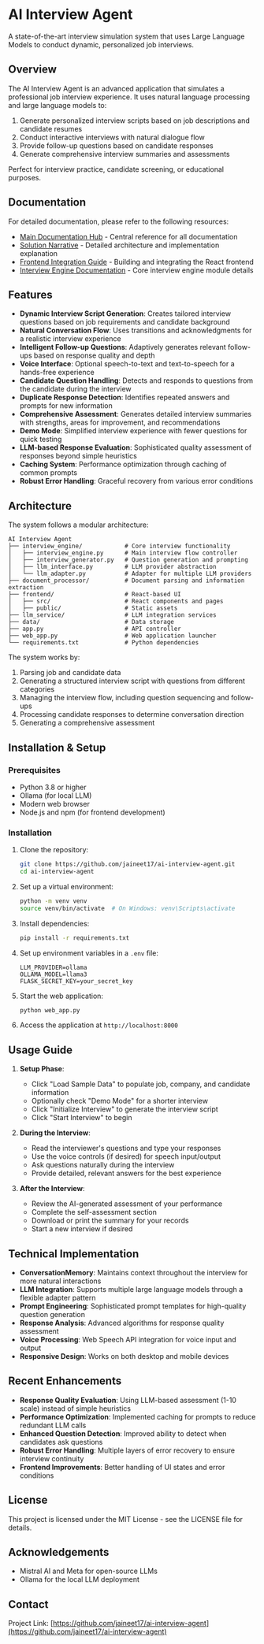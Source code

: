 # AI Interview Agent

A state-of-the-art interview simulation system that uses Large Language Models to conduct dynamic, personalized job interviews.

## Overview

The AI Interview Agent is an advanced application that simulates a professional job interview experience. It uses natural language processing and large language models to:

1. Generate personalized interview scripts based on job descriptions and candidate resumes
2. Conduct interactive interviews with natural dialogue flow
3. Provide follow-up questions based on candidate responses
4. Generate comprehensive interview summaries and assessments

Perfect for interview practice, candidate screening, or educational purposes.

## Documentation

For detailed documentation, please refer to the following resources:

- [Main Documentation Hub](DOCUMENTATION.md) - Central reference for all documentation
- [Solution Narrative](SOLUTION_NARRATIVE.md) - Detailed architecture and implementation explanation
- [Frontend Integration Guide](FRONTEND_INTEGRATION.md) - Building and integrating the React frontend
- [Interview Engine Documentation](interview_engine/README.md) - Core interview engine module details

## Features

- **Dynamic Interview Script Generation**: Creates tailored interview questions based on job requirements and candidate background
- **Natural Conversation Flow**: Uses transitions and acknowledgments for a realistic interview experience
- **Intelligent Follow-up Questions**: Adaptively generates relevant follow-ups based on response quality and depth
- **Voice Interface**: Optional speech-to-text and text-to-speech for a hands-free experience
- **Candidate Question Handling**: Detects and responds to questions from the candidate during the interview
- **Duplicate Response Detection**: Identifies repeated answers and prompts for new information
- **Comprehensive Assessment**: Generates detailed interview summaries with strengths, areas for improvement, and recommendations
- **Demo Mode**: Simplified interview experience with fewer questions for quick testing
- **LLM-based Response Evaluation**: Sophisticated quality assessment of responses beyond simple heuristics
- **Caching System**: Performance optimization through caching of common prompts
- **Robust Error Handling**: Graceful recovery from various error conditions

## Architecture

The system follows a modular architecture:

```
AI Interview Agent
├── interview_engine/            # Core interview functionality
│   ├── interview_engine.py      # Main interview flow controller
│   ├── interview_generator.py   # Question generation and prompting
│   ├── llm_interface.py         # LLM provider abstraction
│   └── llm_adapter.py           # Adapter for multiple LLM providers
├── document_processor/          # Document parsing and information extraction
├── frontend/                    # React-based UI
│   ├── src/                     # React components and pages
│   ├── public/                  # Static assets
├── llm_service/                 # LLM integration services
├── data/                        # Data storage
├── app.py                       # API controller
├── web_app.py                   # Web application launcher
└── requirements.txt             # Python dependencies
```

The system works by:
1. Parsing job and candidate data
2. Generating a structured interview script with questions from different categories
3. Managing the interview flow, including question sequencing and follow-ups
4. Processing candidate responses to determine conversation direction
5. Generating a comprehensive assessment

## Installation & Setup

### Prerequisites
- Python 3.8 or higher
- Ollama (for local LLM)
- Modern web browser
- Node.js and npm (for frontend development)

### Installation

1. Clone the repository:
   ```bash
   git clone https://github.com/jaineet17/ai-interview-agent.git
   cd ai-interview-agent
   ```

2. Set up a virtual environment:
   ```bash
   python -m venv venv
   source venv/bin/activate  # On Windows: venv\Scripts\activate
   ```

3. Install dependencies:
   ```bash
   pip install -r requirements.txt
   ```

4. Set up environment variables in a `.env` file:
   ```
   LLM_PROVIDER=ollama
   OLLAMA_MODEL=llama3
   FLASK_SECRET_KEY=your_secret_key
   ```

5. Start the web application:
   ```bash
   python web_app.py
   ```

6. Access the application at `http://localhost:8000`

## Usage Guide

1. **Setup Phase**:
   - Click "Load Sample Data" to populate job, company, and candidate information
   - Optionally check "Demo Mode" for a shorter interview
   - Click "Initialize Interview" to generate the interview script
   - Click "Start Interview" to begin

2. **During the Interview**:
   - Read the interviewer's questions and type your responses
   - Use the voice controls (if desired) for speech input/output
   - Ask questions naturally during the interview
   - Provide detailed, relevant answers for the best experience

3. **After the Interview**:
   - Review the AI-generated assessment of your performance
   - Complete the self-assessment section
   - Download or print the summary for your records
   - Start a new interview if desired

## Technical Implementation

- **ConversationMemory**: Maintains context throughout the interview for more natural interactions
- **LLM Integration**: Supports multiple large language models through a flexible adapter pattern
- **Prompt Engineering**: Sophisticated prompt templates for high-quality question generation
- **Response Analysis**: Advanced algorithms for response quality assessment
- **Voice Processing**: Web Speech API integration for voice input and output
- **Responsive Design**: Works on both desktop and mobile devices

## Recent Enhancements

- **Response Quality Evaluation**: Using LLM-based assessment (1-10 scale) instead of simple heuristics
- **Performance Optimization**: Implemented caching for prompts to reduce redundant LLM calls
- **Enhanced Question Detection**: Improved ability to detect when candidates ask questions
- **Robust Error Handling**: Multiple layers of error recovery to ensure interview continuity
- **Frontend Improvements**: Better handling of UI states and error conditions

## License

This project is licensed under the MIT License - see the LICENSE file for details.

## Acknowledgements

- Mistral AI and Meta for open-source LLMs
- Ollama for the local LLM deployment

## Contact

Project Link: [https://github.com/jaineet17/ai-interview-agent](https://github.com/jaineet17/ai-interview-agent) 